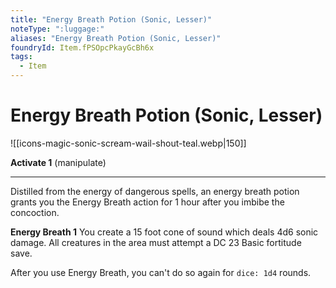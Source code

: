 ```yaml
---
title: "Energy Breath Potion (Sonic, Lesser)"
noteType: ":luggage:"
aliases: "Energy Breath Potion (Sonic, Lesser)"
foundryId: Item.fPSOpcPkayGcBh6x
tags:
  - Item
---
```


# Energy Breath Potion (Sonic, Lesser)
![[icons-magic-sonic-scream-wail-shout-teal.webp|150]]

**Activate 1** (manipulate)

* * *

Distilled from the energy of dangerous spells, an energy breath potion grants you the Energy Breath action for 1 hour after you imbibe the concoction.

**Energy Breath 1** You create a 15 foot cone of sound which deals 4d6 sonic damage. All creatures in the area must attempt a DC 23 Basic fortitude save.

After you use Energy Breath, you can't do so again for `dice: 1d4` rounds.
